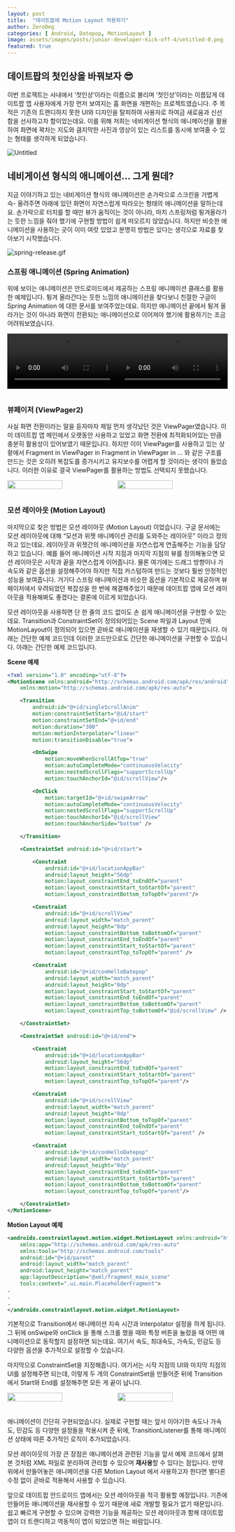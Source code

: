 ```yaml
---
layout: post
title:  "데이트팝에 Motion Layout 적용하기"
author: ZeroDeg
categories: [ Android, Datepop, MotionLayout ]
image: assets/images/posts/junior-developer-kick-off-4/untitled-0.png
featured: true
---
```


## 데이트팝의 **첫인상을 바꿔보자** 😎

 이번 프로젝트는 사내에서 ‘첫인상’이라는 이름으로 불리며 ‘첫인상’이라는 이름답게 데이트팝 앱 사용자에게 가장 먼저 보여지는 홈 화면을 개편하는 프로젝트였습니다. 주 목적은 기존의 트랜디하지 못한 UI와 디자인을 탈피하여 사용자로 하여금 새로움과 신선함을 선사하고자 함이었는데요. 이를 위해 저희는 네비게이션 형식의 애니메이션을 활용하여 화면에 꽉차는 지도와 큼지막한 사진과 영상이 있는 리스트를 동시에 보여줄 수 있는 형태를 생각하게 되었습니다.

![Untitled](/assets/images/posts/android-motion-layout/Untitled.png)

## 네비게이션 형식의 애니메이션… 그게 뭔데?

 지금 이야기하고 있는 네비게이션 형식의 애니메이션은 손가락으로 스크린을 가볍게 슥- 올려주면 아래에 있던 화면이 자연스럽게 따라오는 형태의 애니메이션을 말하는데요. 손가락으로 터치를 할 때만 뷰가 움직이는 것이 아니라, 마치 스프링처럼 튕겨올라가는 듯한 느낌을 줘야 했기에 구현할 방법이 쉽게 떠오르지 않았습니다. 하지만 비슷한 애니메이션을 사용하는 곳이 이미 여럿 있었고 분명히 방법은 있다는 생각으로 자료를 찾아보기 시작했습니다.

![spring-release.gif](/assets/images/posts/android-motion-layout/spring-release.gif)

### 스프링 애니메이션 (Spring Animation)

 위에 보이는 애니메이션은 안드로이드에서 제공하는 스프링 애니메이션 클래스를 활용한 예제입니다. 튕겨 올라간다는 듯한 느낌의 애니메이션을 찾다보니 친절한 구글이 Spring Animation 에 대한 문서를 보여주었는데요. 하지만 애니메이션 끝에서 튕겨 올라가는 것이 아니라 화면이 전환되는 애니메이션으로 이어져야 했기에 활용하기는 조금 어려워보였습니다.

<div style="display: flex; margin-bottom: 35px;">
<video controls width="50%">
    <source src="/assets/images/posts/android-motion-layout/anim_page_transformer_zoomout.mp4" type="video/mp4">
</video>

<video controls width="50%">
    <source src="/assets/images/posts/android-motion-layout/anim_page_transformer_zoomout%201.mp4" type="video/mp4">
</video>
</div>



### 뷰페이저 (ViewPager2)

 사실 화면 전환이라는 말을 듣자마자 제일 먼저 생각났던 것은 ViewPager였습니다. 이미 데이트팝 앱 메인에서 오랫동안 사용하고 있었고 화면 전환에 최적화되어있는 만큼 충분히 활용성이 있어보였기 때문입니다. 하지만 이미 ViewPager를 사용하고 있는 상황에서 Fragment in ViewPager in Fragment in ViewPager in … 와 같은 구조를 만드는 것은 오히려 복잡도를 증가시키고 유지보수를 어렵게 할 것이라는 생각이 들었습니다. 이러한 이유로 결국 ViewPager를 활용하는 방법도 선택되지 못했습니다.

<div style="display: flex;margin-bottom:35px;">
    <img width="50%" src="/assets/images/posts/android-motion-layout/youtube-motion.gif" />
    <img width="50%" src="/assets/images/posts/android-motion-layout/fragment-transition-1.gif" />
</div>

### 모션 레이아웃 (Motion Layout)

 마지막으로 찾은 방법은 모션 레이아웃 (Motion Layout) 이었습니다. 구글 문서에는 모션 레이아웃에 대해 “모션과 위젯 애니메이션 관리를 도와주는 레이아웃” 이라고 정의하고 있는데요. 레이아웃과 위젯간의 애니메이션을 자연스럽게 연출해주는 기능을 담당하고 있습니다. 예를 들어 애니메이션 시작 지점과 마지막 지점의 뷰를 정의해놓으면 모션 레이아웃은 시작과 끝을 자연스럽게 이어줍니다. 물론 여기에는 드래그 방향이나 가속도와 같은 옵션을 설정해주어야 하지만 직접 커스텀하여 만드는 것보다 훨씬 안정적인 성능을 보여줍니다. 거기다 스프링 애니메이션과 비슷한 옵션을 기본적으로 제공하며 뷰페이저에서 우려되었던 복잡성을 한 번에 해결해주었기 때문에 데이트팝 앱에 모션 레이아웃을 적용해봐도 좋겠다는 결론에 이르게 되었습니다.

 모션 레이아웃을 사용하면 단 한 줄의 코드 없이도 손 쉽게 애니메이션을 구현할 수 있는데요. Transition과 ConstraintSet이 정의되어있는 Scene 파일과 Layout 안에 MotionLayout이 정의되어 있으면 곧바로 애니메이션을 재생할 수 있기 때문입니다. 아래는 간단한 예제 코드인데 이러한 코드만으로도 간단한 애니메이션을 구현할 수 있습니다. 아래는 간단한 예제 코드입니다.

**Scene 예제**

```xml
<?xml version="1.0" encoding="utf-8"?>
<MotionScene xmlns:android="http://schemas.android.com/apk/res/android"
    xmlns:motion="http://schemas.android.com/apk/res-auto">

    <Transition
        android:id="@+id/singleScrollAnim"
        motion:constraintSetStart="@id/start"
        motion:constraintSetEnd="@+id/end"
        motion:duration="300"
        motion:motionInterpolator="linear"
        motion:transitionDisable="true">

        <OnSwipe
            motion:moveWhenScrollAtTop="true"
            motion:autoCompleteMode="continuousVelocity"
            motion:nestedScrollFlags="supportScrollUp"
            motion:touchAnchorId="@id/scrollView"/>

        <OnClick
            motion:targetId="@+id/swipeArrow"
            motion:autoCompleteMode="continuousVelocity"
            motion:nestedScrollFlags="supportScrollUp"
            motion:touchAnchorId="@id/scrollView"
            motion:touchAnchorSide="bottom" />

    </Transition>

    <ConstraintSet android:id="@+id/start">

        <Constraint
            android:id="@+id/locationAppBar"
            android:layout_height="56dp"
            motion:layout_constraintEnd_toEndOf="parent"
            motion:layout_constraintStart_toStartOf="parent"
            motion:layout_constraintBottom_toTopOf="parent"/>

        <Constraint
            android:id="@+id/scrollView"
            android:layout_width="match_parent"
            android:layout_height="0dp"
            motion:layout_constraintBottom_toBottomOf="parent"
            motion:layout_constraintEnd_toEndOf="parent"
            motion:layout_constraintStart_toStartOf="parent"
            motion:layout_constraintTop_toTopOf="parent" />

        <Constraint
            android:id="@+id/conHelloDatepop"
            android:layout_width="match_parent"
            android:layout_height="0dp"
            motion:layout_constraintStart_toStartOf="parent"
            motion:layout_constraintEnd_toEndOf="parent"
            motion:layout_constraintBottom_toBottomOf="parent"
            motion:layout_constraintTop_toBottomOf="@id/scrollView" />

    </ConstraintSet>

    <ConstraintSet android:id="@+id/end">

        <Constraint
            android:id="@+id/locationAppBar"
            android:layout_height="56dp"
            motion:layout_constraintEnd_toEndOf="parent"
            motion:layout_constraintStart_toStartOf="parent"
            motion:layout_constraintTop_toTopOf="parent"/>

        <Constraint
            android:id="@+id/scrollView"
            android:layout_width="match_parent"
            android:layout_height="0dp"
            motion:layout_constraintBottom_toTopOf="parent"
            motion:layout_constraintEnd_toEndOf="parent"
            motion:layout_constraintStart_toStartOf="parent" />

        <Constraint
            android:id="@+id/conHelloDatepop"
            android:layout_width="match_parent"
            android:layout_height="0dp"
            motion:layout_constraintEnd_toEndOf="parent"
            motion:layout_constraintStart_toStartOf="parent"
            motion:layout_constraintBottom_toBottomOf="parent"
            motion:layout_constraintTop_toTopOf="parent"/>

    </ConstraintSet>
</MotionScene>
```

**Motion Layout 예제**

```xml
<androidx.constraintlayout.motion.widget.MotionLayout xmlns:android="http://schemas.android.com/apk/res/android"
    xmlns:app="http://schemas.android.com/apk/res-auto"
    xmlns:tools="http://schemas.android.com/tools"
    android:id="@+id/parent"
    android:layout_width="match_parent"
    android:layout_height="match_parent"
    app:layoutDescription="@xml/fragment_main_scene"
    tools:context=".ui.main.PlaceholderFragment">
.
.
.
</androidx.constraintlayout.motion.widget.MotionLayout>
```

기본적으로 Transition에서 애니메이션 지속 시간과 Interpolator 설정을 하게 됩니다. 그 뒤에 onSwipe와 onClick 을 통해 스크롤 했을 때와 특정 버튼을 눌렀을 때 어떤 애니메이션으로 동작할지 설정하면 되는데요. 여기서 속도, 최대속도, 가속도, 민감도 등 다양한 옵션을 추가적으로 설정할 수 있습니다.

 마지막으로 ConstraintSet을 지정해줍니다. 여기서는 시작 지점의 UI와 마지막 지점의 UI를 설정해주면 되는데, 이렇게 두 개의 ConstraintSet을 만들어준 뒤에 Transition에서 Start와 End를 설정해주면 모든 게 끝이 납니다.

<div style="display: flex;margin-bottom:35px;">
    <img width="50%" src="/assets/images/posts/android-motion-layout/Nov-15-2022_20-46-48.gif" />
    <img width="50%" src="/assets/images/posts/android-motion-layout/MotionLayout.gif" />
</div>


 애니메이션이 간단히 구현되었습니다. 실제로 구현할 때는 앞서 이야기한 속도나 가속도, 민감도 등 다양한 설정들을 적용시켜 준 뒤에, TransitionListener를 통해 애니메이션 상태에 따른 추가적인 로직이 추가되었습니다.

 모션 레이아웃의 가장 큰 장점은 애니메이션과 관련된 기능을 앞서 예제 코드에서 살펴 본 것처럼 XML 파일로 분리하여 관리할 수 있으며 **재사용**할 수 있다는 점입니다. 만약 위에서 만들어놓은 애니메이션을 다른 Motion Layout 에서 사용하고자 한다면 별다른 수정 없이 곧바로 적용해서 사용할 수 있습니다.

 앞으로 데이트팝 안드로이드 앱에서는 모션 레이아웃을 적극 활용할 예정입니다. 기존에 만들어둔 애니메이션을 재사용할 수 있기 때문에 새로 개발할 필요가 없기 때문입니다. 쉽고 빠르게 구현할 수 있으며 강력한 기능을 제공하는 모션 레이아웃과 함께 데이트팝 앱이 더 트랜디하고 역동적이 앱이 되었으면 하는 바람입니다.
